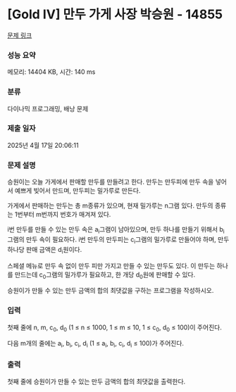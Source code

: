 # [Gold IV] 만두 가게 사장 박승원 - 14855 

[문제 링크](https://www.acmicpc.net/problem/14855) 

### 성능 요약

메모리: 14404 KB, 시간: 140 ms

### 분류

다이나믹 프로그래밍, 배낭 문제

### 제출 일자

2025년 4월 17일 20:06:11

### 문제 설명

<p>승원이는 오늘 가게에서 판매할 만두를 만들려고 한다. 만두는 만두피에 만두 속을 넣어서 예쁘게 빚어서 만드며, 만두피는 밀가루로 만든다.</p>

<p>가게에서 판매하는 만두는 총 m종류가 있으며, 현재 밀가루는 n그램 있다. 만두의 종류는 1번부터 m번까지 번호가 매겨져 있다.</p>

<p>i번 만두를 만들 수 있는 만두 속은 a<sub>i</sub>그램이 남아있으며, 만두 하나를 만들기 위해서 b<sub>i</sub>그램의 만두 속이 필요하다. i번 만두의 만두피는 c<sub>i</sub>그램의 밀가루로 만들어야 하며, 만두 하나당 판매 금액은 d<sub>i</sub>원이다.</p>

<p>스페셜 메뉴로 만두 속 없이 만두 피만 가지고 만들 수 있는 만두도 있다. 이 만두는 하나를 만드는데 c<sub>0</sub>그램의 밀가루가 필요하고, 한 개당 d<sub>0</sub>원에 판매할 수 있다.</p>

<p>승원이가 만들 수 있는 만두 금액의 합의 최댓값을 구하는 프로그램을 작성하시오.</p>

### 입력 

 <p>첫째 줄에 n, m, c<sub>0</sub>, d<sub>0</sub> (1 ≤ n ≤ 1000, 1 ≤ m ≤ 10, 1 ≤ c<sub>0</sub>, d<sub>0</sub> ≤ 100)이 주어진다.</p>

<p>다음 m개의 줄에는 a<sub>i</sub>, b<sub>i</sub>, c<sub>i</sub>, d<sub>i</sub> (1 ≤ a<sub>i</sub>, b<sub>i</sub>, c<sub>i</sub>, d<sub>i</sub> ≤ 100)가 주어진다.</p>

### 출력 

 <p>첫째 줄에 승원이가 만들 수 있는 만두 금액의 합의 최댓값을 출력한다.</p>

